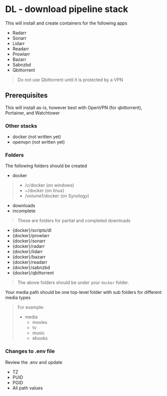 # DL - download pipeline stack
This will install and create containers for the following apps
- Radarr
- Sonarr
- Lidarr
- Readarr
- Prowlarr
- Bazarr
- Sabnzbd
- Qbittorrent
> Do not use Qbittorrent until it is protected by a VPN

## Prerequisites
This will install as-is, however best with OpenVPN (for qbittorrent), Portainer, and Watchtower

### Other stacks
- docker (not written yet)
- openvpn (not written yet)

### Folders
The following folders should be created
- docker
> - /c/docker (on windows)
> - ~/docker (on linux)
> - /volume1/docker (on Synology)
- downloads
- incomplete
> These are folders for partial and completed downloads
- {docker}/scripts/dl
- {docker}/prowlarr
- {docker}/sonarr
- {docker}/radarr
- {docker}/lidarr
- {docker}/bazarr
- {docker}/readarr
- {docker}/sabnzbd
- {docker}/qbittorrent
> The above folders should be under your `docker` folder.

Your media path should be one top-level folder with sub folders for different media types 
> For example:
> - media
>   - movies
>   - tv
>   - music
>   - ebooks

### Changes to .env file
Review the .env and update
- TZ
- PUID
- PGID
- All path values
